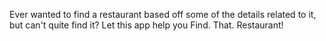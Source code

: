 Ever wanted to find a restaurant based off some of the details related to it, but can't quite find it? Let this app help you Find. That. Restaurant! 
